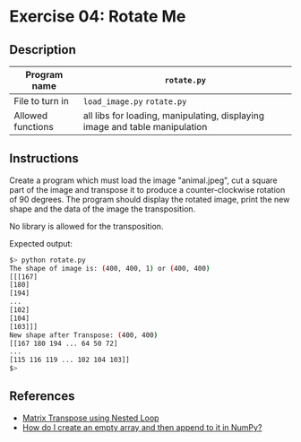 # Exercise 04: Rotate Me

## Description

| Program name | `rotate.py` |
| ------------ | ----------- |
| File to turn in | `load_image.py` `rotate.py` |
| Allowed functions | all libs for loading, manipulating, displaying image and table manipulation |

## Instructions

Create a program which must load the image "animal.jpeg", cut a square part of the image and transpose it to produce a counter-clockwise rotation of 90 degrees.
The program should display the rotated image, print the new shape and the data of the image the transposition.

No library is allowed for the transposition.

Expected output:

```bash
$> python rotate.py
The shape of image is: (400, 400, 1) or (400, 400)
[[[167]
[180]
[194]
...
[102]
[104]
[103]]]
New shape after Transpose: (400, 400)
[[167 180 194 ... 64 50 72]
...
[115 116 119 ... 102 104 103]]
$>
```

## References
- [Matrix Transpose using Nested Loop](https://www.programiz.com/python-programming/examples/transpose-matrix)
- [How do I create an empty array and then append to it in NumPy?](https://stackoverflow.com/questions/568962/how-do-i-create-an-empty-array-and-then-append-to-it-in-numpy)